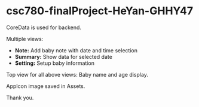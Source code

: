 # csc780-finalProject-HeYan-GHHY47

CoreData is used for backend.

Multiple views:
- **Note:** Add baby note with date and time selection
- **Summary:** Show data for selected date
- **Setting:** Setup baby information

Top view for all above views: Baby name and age display.

AppIcon image saved in Assets.

Thank you.
